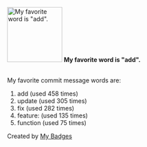 <img src="https://my-badges.github.io/my-badges/favorite-word.png" alt="My favorite word is &quot;add&quot;." title="My favorite word is &quot;add&quot;." width="128">
<strong>My favorite word is &quot;add&quot;.</strong>
<br><br>

My favorite commit message words are:

1. add (used 458 times)
2. update (used 305 times)
3. fix (used 282 times)
4. feature: (used 135 times)
5. function (used 75 times)


Created by <a href="https://github.com/my-badges/my-badges">My Badges</a>